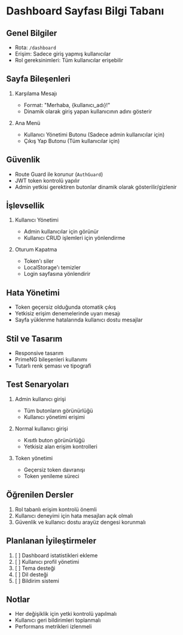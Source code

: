 # Dashboard Sayfası Bilgi Tabanı

## Genel Bilgiler
- Rota: `/dashboard`
- Erişim: Sadece giriş yapmış kullanıcılar
- Rol gereksinimleri: Tüm kullanıcılar erişebilir

## Sayfa Bileşenleri
1. Karşılama Mesajı
   - Format: "Merhaba, {kullanıcı_adı}!"
   - Dinamik olarak giriş yapan kullanıcının adını gösterir

2. Ana Menü
   - Kullanıcı Yönetimi Butonu (Sadece admin kullanıcılar için)
   - Çıkış Yap Butonu (Tüm kullanıcılar için)

## Güvenlik
- Route Guard ile korunur (`AuthGuard`)
- JWT token kontrolü yapılır
- Admin yetkisi gerektiren butonlar dinamik olarak gösterilir/gizlenir

## İşlevsellik
1. Kullanıcı Yönetimi
   - Admin kullanıcılar için görünür
   - Kullanıcı CRUD işlemleri için yönlendirme

2. Oturum Kapatma
   - Token'ı siler
   - LocalStorage'ı temizler
   - Login sayfasına yönlendirir

## Hata Yönetimi
- Token geçersiz olduğunda otomatik çıkış
- Yetkisiz erişim denemelerinde uyarı mesajı
- Sayfa yüklenme hatalarında kullanıcı dostu mesajlar

## Stil ve Tasarım
- Responsive tasarım
- PrimeNG bileşenleri kullanımı
- Tutarlı renk şeması ve tipografi

## Test Senaryoları
1. Admin kullanıcı girişi
   - Tüm butonların görünürlüğü
   - Kullanıcı yönetimi erişimi

2. Normal kullanıcı girişi
   - Kısıtlı buton görünürlüğü
   - Yetkisiz alan erişim kontrolleri

3. Token yönetimi
   - Geçersiz token davranışı
   - Token yenileme süreci

## Öğrenilen Dersler
1. Rol tabanlı erişim kontrolü önemli
2. Kullanıcı deneyimi için hata mesajları açık olmalı
3. Güvenlik ve kullanıcı dostu arayüz dengesi korunmalı

## Planlanan İyileştirmeler
1. [ ] Dashboard istatistikleri ekleme
2. [ ] Kullanıcı profil yönetimi
3. [ ] Tema desteği
4. [ ] Dil desteği
5. [ ] Bildirim sistemi

## Notlar
- Her değişiklik için yetki kontrolü yapılmalı
- Kullanıcı geri bildirimleri toplanmalı
- Performans metrikleri izlenmeli
